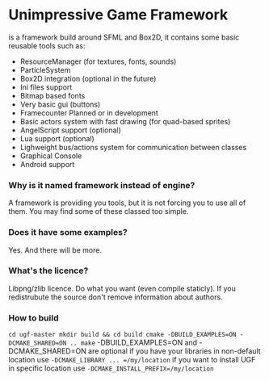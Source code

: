 # Unimpressive Game Framework #
 is a framework build around SFML and Box2D, it contains some basic reusable tools such as:
 * ResourceManager (for textures, fonts, sounds)
 * ParticleSystem
 * Box2D integration (optional in the future)
 * Ini files support
 * Bitmap based fonts
 * Very basic gui (buttons)
 * Framecounter
 Planned or in development
 * Basic actors system with fast drawing (for quad-based sprites)
 * AngelScript support (optional)
 * Lua support (optional)
 * Lighweight bus/actions system for communication between classes
 * Graphical Console
 * Android support

### Why is it named framework instead of engine? ###
A framework is providing you tools, but it is not forcing you to use all of them. You may find some of these classed too simple.

### Does it have some examples? ###
Yes. And there will be more.

### What's the licence? ###
Libpng/zlib licence. Do what you want (even compile staticly). If you redistrubute the source don't remove information about authors.

### How to build ###
`cd ugf-master
mkdir build && cd build
cmake -DBUILD_EXAMPLES=ON -DCMAKE_SHARED=ON ..
make`
-DBUILD_EXAMPLES=ON and -DCMAKE_SHARED=ON are optional
if you have your libraries in non-default location use
`-DCMAKE_LIBRARY ... =/my/location`
if you want to install UGF in specific location use
`-DCMAKE_INSTALL_PREFIX=/my/location`

